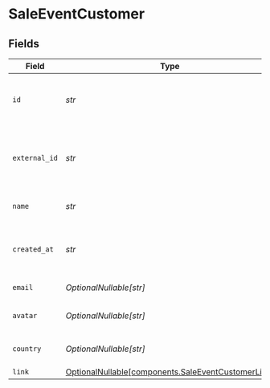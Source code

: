 # SaleEventCustomer


## Fields

| Field                                                                                                  | Type                                                                                                   | Required                                                                                               | Description                                                                                            |
| ------------------------------------------------------------------------------------------------------ | ------------------------------------------------------------------------------------------------------ | ------------------------------------------------------------------------------------------------------ | ------------------------------------------------------------------------------------------------------ |
| `id`                                                                                                   | *str*                                                                                                  | :heavy_check_mark:                                                                                     | The unique identifier of the customer in Dub.                                                          |
| `external_id`                                                                                          | *str*                                                                                                  | :heavy_check_mark:                                                                                     | Unique identifier for the customer in the client's app.                                                |
| `name`                                                                                                 | *str*                                                                                                  | :heavy_check_mark:                                                                                     | Name of the customer.                                                                                  |
| `created_at`                                                                                           | *str*                                                                                                  | :heavy_check_mark:                                                                                     | The date the customer was created.                                                                     |
| `email`                                                                                                | *OptionalNullable[str]*                                                                                | :heavy_minus_sign:                                                                                     | Email of the customer.                                                                                 |
| `avatar`                                                                                               | *OptionalNullable[str]*                                                                                | :heavy_minus_sign:                                                                                     | Avatar URL of the customer.                                                                            |
| `country`                                                                                              | *OptionalNullable[str]*                                                                                | :heavy_minus_sign:                                                                                     | Country of the customer.                                                                               |
| `link`                                                                                                 | [OptionalNullable[components.SaleEventCustomerLink]](../../models/components/saleeventcustomerlink.md) | :heavy_minus_sign:                                                                                     | N/A                                                                                                    |